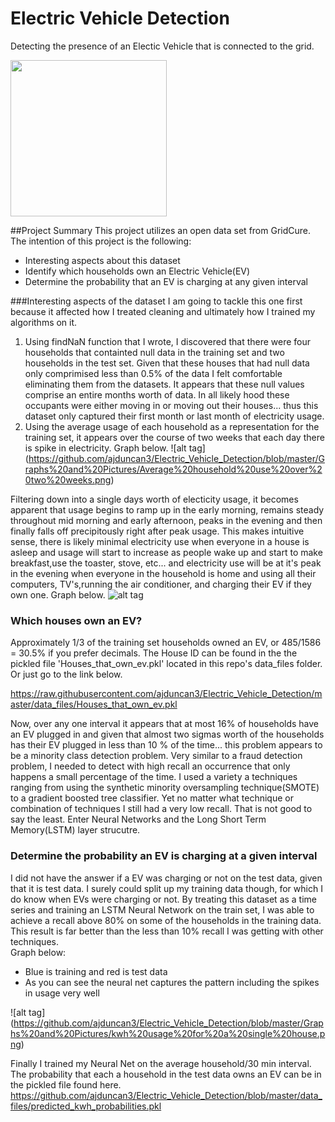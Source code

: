 # Electric Vehicle Detection
Detecting the presence of an Electic Vehicle that is connected to the grid.

<img src = "http://st.automobilemag.com/uploads/sites/11/2015/01/2014-BMW-i3-eDrive-rear-side-view-charging1.jpg" width = "250">

##Project Summary
This project utilizes an open data set from GridCure.  The intention of this project is the following:

* Interesting aspects about this dataset
* Identify which households own an Electric Vehicle(EV)
* Determine the probability that an EV is charging at any given interval


###Interesting aspects of the dataset
I am going to tackle this one first because it affected how I treated cleaning and ultimately how I trained my algorithms on it. 

1. Using findNaN function that I wrote, I discovered that there were four households that containted null data in the training set and two households in the test set.  Given that these houses that had null data only comprimised less than 0.5% of the data I felt comfortable eliminating them from the datasets.  It appears that these null values comprise an entire months worth of data.  In all likely hood these occupants were either moving in or moving out their houses... thus this dataset only captured their first month or last month of electricity usage. 
2. Using the average usage of each household as a representation for the training set, it appears over the course of two weeks that each day there is spike in electricity.  Graph below.
![alt tag] (https://github.com/ajduncan3/Electric_Vehicle_Detection/blob/master/Graphs%20and%20Pictures/Average%20household%20use%20over%20two%20weeks.png)

Filtering down into a single days worth of electicity usage, it becomes apparent that usage begins to ramp up in the early morning, remains steady throughout mid morning and early afternoon, peaks in the evening and then finally falls off precipitously right after peak usage. This makes intuitive sense, there is likely minimal electricity use when everyone in a house is asleep and usage will start to increase as people wake up and start to make breakfast,use the toaster, stove, etc... and electricity use will be at it's peak in the evening when everyone in the household is home and using all their computers, TV's,running the air conditioner, and charging their EV if they own one. Graph below.
![alt tag](https://github.com/ajduncan3/Electric_Vehicle_Detection/blob/master/Graphs%20and%20Pictures/Average%20household%20use%20in%20one%20day.png)

### Which houses own an EV?
Approximately 1/3 of the training set households owned an EV, or 485/1586 = 30.5% if you prefer decimals.  The House ID can be found in the the pickled file 'Houses_that_own_ev.pkl' located in this repo's data_files folder.  Or just go to the link below.

https://raw.githubusercontent.com/ajduncan3/Electric_Vehicle_Detection/master/data_files/Houses_that_own_ev.pkl

Now, over any one interval it appears that at most 16% of households have an EV plugged in and given that almost two sigmas worth of the households has their EV plugged in less than 10 % of the time... this problem appears to be a minority class detection problem.  Very similar to a fraud detection problem, I needed to detect with high recall an occurrence that only happens a small percentage of the time.  I used a variety a techniques ranging from using the synthetic minority oversampling technique(SMOTE) to a gradient boosted tree classifier.  Yet no matter what technique or combination of techniques I still had a very low recall.  That is not good to say the least.  Enter Neural Networks and the Long Short Term Memory(LSTM) layer strucutre.

### Determine the probability an EV is charging at a given interval 
I did not have the answer if a EV was charging or not on the test data, given that it is test data.  I surely could split up my training data though, for which I do know when EVs were charging or not. By treating this dataset as a time series and training an LSTM Neural Network on the train set, I was able to achieve a recall above 80% on some of the households in the training data.  This result is far better than the less than 10% recall I was getting with other techniques.  
Graph below:
* Blue is training and red is test data
* As you can see the neural net captures the pattern including the spikes in usage very well

![alt tag] (https://github.com/ajduncan3/Electric_Vehicle_Detection/blob/master/Graphs%20and%20Pictures/kwh%20usage%20for%20a%20single%20house.png)

Finally I trained my Neural Net on the average household/30 min interval. The probability that each a household in the test data owns an EV can be in the pickled file  found here.  
https://github.com/ajduncan3/Electric_Vehicle_Detection/blob/master/data_files/predicted_kwh_probabilities.pkl
